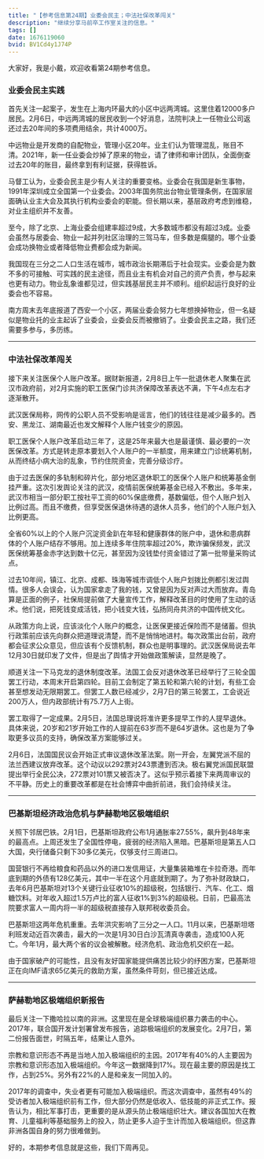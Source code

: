 ```yaml
---
title: "【参考信息第24期】业委会民主；中法社保改革闯关"
description: "继续分享马前卒工作室关注的信息。"
tags: []
date: 1676119060
bvid: BV1Cd4y1J74P
---
```

大家好，我是小戴，欢迎收看第24期参考信息。

### 业委会民主实践

首先关注一起案子，发生在上海内环最大的小区中远两湾城。这里住着12000多户居民。2月6日，中远两湾城的居民收到一个好消息，法院判决上一任物业公司返还过去20年间的多项费用结余，共计4000万。

中远物业是开发商的自配物业，管理小区20年。业主们认为管理混乱，账目不清。2021年，新一任业委会炒掉了原来的物业，请了律师和审计团队，全面倒查过去20年的账目，最终拿到有利证据，获得胜诉。

马督工认为，业委会民主是少有人关注的重要变格。业委会在我国是新生事物，1991年深圳成立全国第一个业委会。2003年国务院出台物业管理条例，在国家层面确认业主大会及其执行机构业委会的职能。但长期以来，基层政府考虑到维稳，对业主组织并不友善。

至今，除了北京、上海业委会组建率超过9成，大多数城市都没有超过3成。业委会虽然与居委会、物业一起并列社区治理的三驾马车，但多数是瘸腿的。哪个业委会成功换物业或者降低物业费都会成为新闻。

我国现在三分之二人口生活在城市，城市政治长期滞后于社会现实。业委会是为数不多的可接触、可实践的民主途径，而且业主有机会对自己的资产负责，参与起来也更有动力。物业乱象谁都见过，但实践基层民主并不顺利。组织起运行良好的业委会也不容易。

南方周末去年底报道了西安一个小区，两届业委会努力七年想换掉物业，但一名疑似是物业托的业主起诉了业委会，业委会反而被撤销了。业委会民主之路，我们还需要多参与，多历练。

---

### 中法社保改革闯关

接下来关注医保个人账户改革。据财新报道，2月8日上午一批退休老人聚集在武汉市政府前，对2月实施的职工医保门诊共济保障改革表达不满，下午4点左右才逐渐散开。

武汉医保局称，网传的公职人员不受影响是谣言，他们的钱往往是减少最多的。西安、黑龙江、湖南最近也发文解释个人账户钱变少的原因。

职工医保个人账户改革启动三年了，这是25年来最大也是最谨慎、最必要的一次医保改革。方式是转走原本要划入个人账户的一半额度，用来建立门诊统筹机制，从而终结小病大治的乱象，节约住院资金，完善分级诊疗。

由于过去医保的多轨制和碎片化，部分地区退休职工的医保个人账户和统筹基金倒挂严重。这次引发舆论关注的武汉，疫情前医保统筹基金已经入不敷出。多年来，武汉市相当一部分职工按社平工资的60%保底缴费，基数偏低，但个人账户划入比例过高。而且不缴费，但享受医保退休待遇的退休人员多，他们的个人账户划入比例更高。

全省60%以上的个人账户沉淀资金趴在年轻和健康群体的账户中，退休和患病群体的个人账户结存不够用。加上连续多年住院率超过20%，欺诈骗保频发，武汉医保统筹基金赤字达到数十亿元，甚至因为没钱垫付资金错过了第一批带量采购试点。

过去10年间，镇江、北京、成都、珠海等城市调低个人账户划拨比例都引发过舆情。很多人会误会，认为国家拿走了我的钱，又曾是因为反对声过大而放弃。青岛算是正面的例子，社保局提前做了大量宣传工作，解释改革目的时使用了生动的话术。他们说，把死钱变成活钱，把小钱变大钱，弘扬同舟共济的中国传统文化。

从政策方向上说，应该淡化个人账户的概念，让医保更接近保险而不是储蓄。但执行政策前应该先向群众把道理说清楚，而不是悄悄地进村。每次政策出台前，政府都会征求公众意见，但应该有个反馈机制，群众也是明事理的。武汉医保局说去年12月30日就印发了文件，但是出了舆情才开始做政策解读，显然是晚了。

顺道关注一下马克龙的退休制度改革。法国工会反对退休改革已经举行了三轮全国罢工行动，本周末开启第四轮。目前工会制定了第五轮和第六轮的计划，有些工会甚至想发动无限期罢工。但罢工人数已经减少，2月7日的第三轮罢工，工会说近200万人，但内政部统计有75.7万人上街。

罢工取得了一定成果。2月5日，法国总理说将准许更多提早工作的人提早退休。具体来说，20岁和21岁开始工作的人提前在63岁而不是64岁退休。这也是为了争取更多议员的支持，确保改革方案能够过关。

2月6日，法国国民议会开始正式审议退休改革法案。刚一开会，左翼党派不屈的法兰西建议放弃改革。这个动议以292票对243票遭到否决。极右翼党派国民联盟提出举行全民公决，272票对101票又被否决了。这似乎预示着接下来两周审议的不平静。历史上的重要改革都是在社会博弈中曲折前进，我们会持续关注。

---

### 巴基斯坦经济政治危机与萨赫勒地区极端组织

关照下邻居巴铁。2月1日，巴基斯坦政府公布1月通胀率27.55%，飙升到48年来的最高点。上周还发生了全国性停电，疲弱的经济陷入黑暗。巴基斯坦是第五人口大国，央行储备只剩下30多亿美元，仅够支付三周进口。

国营银行不再给粮食和药品以外的进口发信用证，大量集装箱堆在卡拉奇港。而年底到期的外债有128亿美元，其中一半在这个月底就到期了。为了弥补财政缺口，去年6月巴基斯坦对13个关键行业征收10%的超级税，包括银行、汽车、化工、烟糖饮料。对年收入超过1.5万卢比的富人征收1%到3%的超级税。日前，巴最高法院要求富人一周内将一半的超级税直接存入联邦税收委员会。

巴基斯坦这两年危机重重。去年洪灾影响了三分之一人口。11月以来，巴基斯坦塔利班发动近百次袭击，最大的一次是1月30日白沙瓦清真寺袭击，造成100人死亡。今年1月，最大两个省的议会被解散。经济危机、政治危机交织在一起。

由于国家破产的可能性，且没有友好国家能提供痛苦比较少的纾困方案，巴基斯坦正在向IMF请求65亿美元的救助方案，虽然条件苛刻，但已接近达成。

---

### 萨赫勒地区极端组织新报告

最后关注一下撒哈拉以南的非洲。这里现在是全球极端组织暴力袭击的中心。2017年，联合国开发计划署曾发布报告，追踪极端组织的发展变化。2月7日，第二份报告面世，时隔五年，结果让人意外。

宗教和意识形态不再是当地人加入极端组织的主因。2017年有40%的人主要因为宗教和意识形态加入极端组织。今年这一数据降到17%。现在最主要的原因是找工作，占到25%。另外有22%的人是和亲友一同加入的。

2017年的调查中，失业者更有可能加入极端组织。而这次调查中，虽然有49%的受访者加入极端组织前有工作，但大部分仍然是低收入、低技能的非正式工作。报告认为，相比军事打击，更重要的是从源头防止极端组织壮大。建议各国加大在教育、儿童福利等基础服务上的投入，防止更多人迫于生计而加入极端组织。但这靠非洲各国自身的努力很难做到。

好的，本期参考信息就是这些，我们下周再见。

